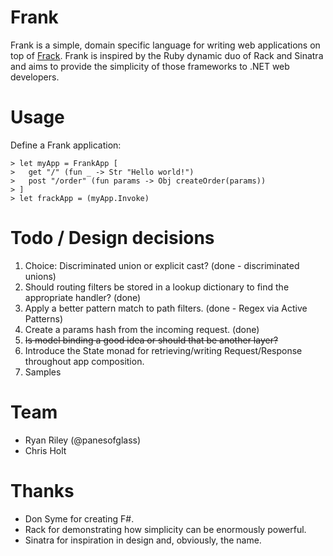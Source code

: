 Frank
============
Frank is a simple, domain specific language for writing web applications on top of [Frack](http://nwsgi.net/). Frank is inspired by the Ruby dynamic duo of Rack and Sinatra and aims to provide the simplicity of those frameworks to .NET web developers.  

Usage
============

Define a Frank application:

    > let myApp = FrankApp [
    >   get "/" (fun _ -> Str "Hello world!")
    >   post "/order" (fun params -> Obj createOrder(params))
    > ]
    > let frackApp = (myApp.Invoke)

Todo / Design decisions
============
1. Choice: Discriminated union or explicit cast? (done - discriminated unions)
2. Should routing filters be stored in a lookup dictionary to find the appropriate handler? (done)
3. Apply a better pattern match to path filters. (done - Regex via Active Patterns)
4. Create a params hash from the incoming request. (done)
5. <del>Is model binding a good idea or should that be another layer?</del>
6. Introduce the State monad for retrieving/writing Request/Response throughout app composition.
7. Samples

Team
============
* Ryan Riley (@panesofglass)
* Chris Holt

Thanks
============
* Don Syme for creating F#.
* Rack for demonstrating how simplicity can be enormously powerful.
* Sinatra for inspiration in design and, obviously, the name.
